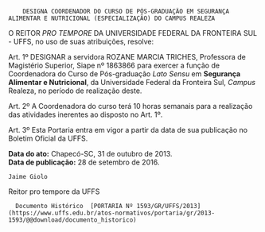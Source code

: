         DESIGNA COORDENADOR DO CURSO DE PÓS-GRADUAÇÃO EM SEGURANÇA ALIMENTAR E NUTRICIONAL (ESPECIALIZAÇÃO) DO CAMPUS REALEZA  

O REITOR *PRO TEMPORE* DA UNIVERSIDADE FEDERAL DA FRONTEIRA SUL - UFFS, no uso de suas atribuições, resolve:

 Art. 1º DESIGNAR a servidora ROZANE MARCIA TRICHES, Professora de Magistério Superior, Siape nº 1863866 para exercer a função de Coordenadora do Curso de Pós-graduação *Lato Sensu* em **Segurança Alimentar e Nutricional**, da Universidade Federal da Fronteira Sul, *Campus* Realeza, no período de realização deste.

 Art. 2º A Coordenadora do curso terá 10 horas semanais para a realização das atividades inerentes ao disposto no Art. 1º.

 Art. 3º Esta Portaria entra em vigor a partir da data de sua publicação no Boletim Oficial da UFFS.

  

   **Data do ato:** Chapecó-SC, 31 de outubro de 2013.   
 **Data de publicação:**  28 de setembro de 2016. 

    Jaime Giolo   
 Reitor pro tempore da UFFS 

      Documento Histórico  [PORTARIA Nº 1593/GR/UFFS/2013](https://www.uffs.edu.br/atos-normativos/portaria/gr/2013-1593/@@download/documento_historico)     
      